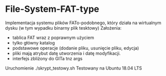 # File-System-FAT-type
Implementacja systemu plików FATo-podobnego, który działa na wirtualnym dysku (w tym wypadku binarny plik tesktowy)
Założenia:
- tablica FAT wraz z poprawnym użyciem
- tylko główny katalog
- podstawowe operacje (dodanie pliku, usunięcie pliku, edycja)
- pliki mają atrybut datę utworzenia i datę modyfikacji.
- interfejs zbliżony do GITa tnz <program> <komenda> args
  
Uruchomienie ./skrypt_testowy.sh
Testowany na Ubuntu 18.04 LTS 
